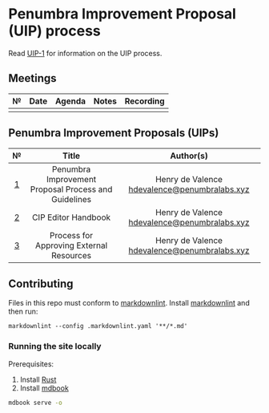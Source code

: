 # Penumbra Improvement Proposal (UIP) process

Read [UIP-1](./uip-1.md) for information on the UIP process.

## Meetings

| №  |       Date        |                          Agenda                          |                                   Notes                                   |                            Recording                            |
|:--:|:-----------------:|:--------------------------------------------------------:|:-------------------------------------------------------------------------:|:---------------------------------------------------------------:|
| | |  | | |

## Penumbra Improvement Proposals (UIPs)

|         №         |                                    Title                                     |                                                                       Author(s)                                                                        |
|:-----------------:|:----------------------------------------------------------------------------:|:------------------------------------------------------------------------------------------------------------------------------------------------------:|
|  [1](./uip-1.md)  |             Penumbra Improvement Proposal Process and Guidelines             |                                                             Henry de Valence <hdevalence@penumbralabs.xyz>                                                              |
|  [2](./uip-2.md)  |                             CIP Editor Handbook                              |                                                                 Henry de Valence <hdevalence@penumbralabs.xyz>                                                                 |
|  [3](./uip-3.md)  |                             Process for Approving External Resources         |                                                                 Henry de Valence <hdevalence@penumbralabs.xyz>                                                                 |

## Contributing

Files in this repo must conform to [markdownlint](https://github.com/DavidAnson/markdownlint). Install [markdownlint](https://github.com/DavidAnson/markdownlint) and then run:

```shell
markdownlint --config .markdownlint.yaml '**/*.md'
```

### Running the site locally

Prerequisites:

1. Install [Rust](https://www.rust-lang.org/tools/install)
1. Install [mdbook](https://rust-lang.github.io/mdBook/guide/installation.html)

```sh
mdbook serve -o
```
